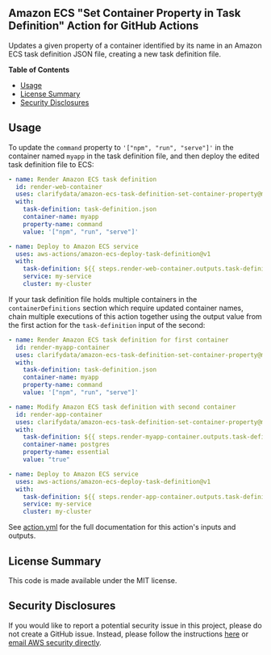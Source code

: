 ## Amazon ECS "Set Container Property in Task Definition" Action for GitHub Actions

Updates a given property of a container identified by its name in an Amazon ECS task definition JSON file, creating a new task definition file.

**Table of Contents**

<!-- toc -->

- [Usage](#usage)
- [License Summary](#license-summary)
- [Security Disclosures](#security-disclosures)

<!-- tocstop -->

## Usage

To update the `command` property to `'["npm", "run", "serve"]'` in the container
named `myapp` in the task definition file, and then deploy the edited task definition file to ECS:

```yaml
- name: Render Amazon ECS task definition
  id: render-web-container
  uses: clarifydata/amazon-ecs-task-definition-set-container-property@master
  with:
    task-definition: task-definition.json
    container-name: myapp
    property-name: command
    value: '["npm", "run", "serve"]'

- name: Deploy to Amazon ECS service
  uses: aws-actions/amazon-ecs-deploy-task-definition@v1
  with:
    task-definition: ${{ steps.render-web-container.outputs.task-definition }}
    service: my-service
    cluster: my-cluster
```

If your task definition file holds multiple containers in the `containerDefinitions`
section which require updated container names, chain multiple executions of this action
together using the output value from the first action for the `task-definition`
input of the second:

```yaml
- name: Render Amazon ECS task definition for first container
  id: render-myapp-container
  uses: clarifydata/amazon-ecs-task-definition-set-container-property@master
  with:
    task-definition: task-definition.json
    container-name: myapp
    property-name: command
    value: '["npm", "run", "serve"]'

- name: Modify Amazon ECS task definition with second container
  id: render-app-container
  uses: clarifydata/amazon-ecs-task-definition-set-container-property@master
  with:
    task-definition: ${{ steps.render-myapp-container.outputs.task-definition }}
    container-name: postgres
    property-name: essential
    value: "true"

- name: Deploy to Amazon ECS service
  uses: aws-actions/amazon-ecs-deploy-task-definition@v1
  with:
    task-definition: ${{ steps.render-app-container.outputs.task-definition }}
    service: my-service
    cluster: my-cluster
```

See [action.yml](action.yml) for the full documentation for this action's inputs and outputs.

## License Summary

This code is made available under the MIT license.

## Security Disclosures

If you would like to report a potential security issue in this project, please do not create a GitHub issue. Instead, please follow the instructions [here](https://aws.amazon.com/security/vulnerability-reporting/) or [email AWS security directly](mailto:aws-security@amazon.com).
